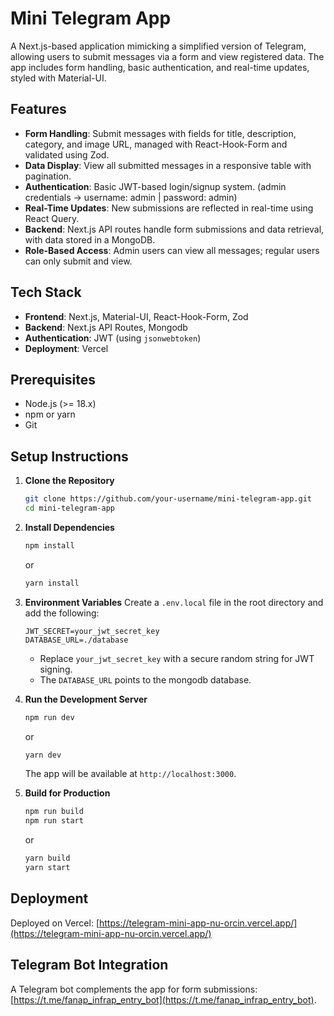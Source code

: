# Mini Telegram App

A Next.js-based application mimicking a simplified version of Telegram, allowing users to submit messages via a form and view registered data. The app includes form handling, basic authentication, and real-time updates, styled with Material-UI.

## Features
- **Form Handling**: Submit messages with fields for title, description, category, and image URL, managed with React-Hook-Form and validated using Zod.
- **Data Display**: View all submitted messages in a responsive table with pagination.
- **Authentication**: Basic JWT-based login/signup system. (admin credentials -> username: admin | password: admin)
- **Real-Time Updates**: New submissions are reflected in real-time using React Query.
- **Backend**: Next.js API routes handle form submissions and data retrieval, with data stored in a MongoDB.
- **Role-Based Access**: Admin users can view all messages; regular users can only submit and view.

## Tech Stack
- **Frontend**: Next.js, Material-UI, React-Hook-Form, Zod
- **Backend**: Next.js API Routes, Mongodb
- **Authentication**: JWT (using `jsonwebtoken`)
- **Deployment**: Vercel

## Prerequisites
- Node.js (>= 18.x)
- npm or yarn
- Git

## Setup Instructions
1. **Clone the Repository**
   ```bash
   git clone https://github.com/your-username/mini-telegram-app.git
   cd mini-telegram-app
   ```

2. **Install Dependencies**
   ```bash
   npm install
   ```
   or
   ```bash
   yarn install
   ```

3. **Environment Variables**
   Create a `.env.local` file in the root directory and add the following:
   ```env
   JWT_SECRET=your_jwt_secret_key
   DATABASE_URL=./database
   ```
   - Replace `your_jwt_secret_key` with a secure random string for JWT signing.
   - The `DATABASE_URL` points to the mongodb database.

4. **Run the Development Server**
   ```bash
   npm run dev
   ```
   or
   ```bash
   yarn dev
   ```
   The app will be available at `http://localhost:3000`.

5. **Build for Production**
   ```bash
   npm run build
   npm run start
   ```
   or
   ```bash
   yarn build
   yarn start
   ```

## Deployment
Deployed on Vercel: [https://telegram-mini-app-nu-orcin.vercel.app/](https://telegram-mini-app-nu-orcin.vercel.app/)
## Telegram Bot Integration
A Telegram bot complements the app for form submissions: [https://t.me/fanap_infrap_entry_bot](https://t.me/fanap_infrap_entry_bot).
